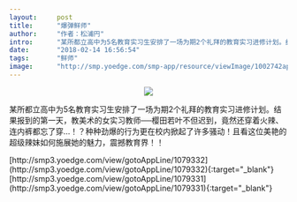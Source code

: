 ```yaml
---
layout:     post
title:      "爆弹鲜师"
author:     "作者：松浦円"
intro:      "某所都立高中为5名教育实习生安排了一场为期2个礼拜的教育实习进修计划。结果报到的第一天，教美术的女实习教师──樱田若叶不但迟到，竟然还穿着火辣、连内裤都忘了穿…！？种种劲爆的行为更在校内掀起了许多骚动！且看这位美艳的超级辣妺如何施展她的魅力，震撼教育界！！"
date:       "2018-02-14 16:56:54"
tags:       "鲜师"
image:      "http://smp.yoedge.com/smp-app/resource/viewImage/1002742appline.png"
---
```

<div style="text-align: center">
<p><img src="http://smp.yoedge.com/smp-app/resource/viewImage/1002742appline.png"/></p>
</div>
<p class="post-meta">
<span>某所都立高中为5名教育实习生安排了一场为期2个礼拜的教育实习进修计划。结果报到的第一天，教美术的女实习教师──樱田若叶不但迟到，竟然还穿着火辣、连内裤都忘了穿…！？种种劲爆的行为更在校内掀起了许多骚动！且看这位美艳的超级辣妺如何施展她的魅力，震撼教育界！！</span>
</p>
[http://smp3.yoedge.com/view/gotoAppLine/1079332](http://smp3.yoedge.com/view/gotoAppLine/1079332){:target="_blank"}
[http://smp3.yoedge.com/view/gotoAppLine/1079331](http://smp3.yoedge.com/view/gotoAppLine/1079331){:target="_blank"}


